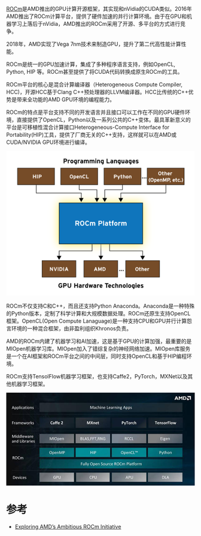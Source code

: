[ROCm](https://rocm.github.io/)是AMD推出的GPU计算开源框架，其实现和nVidia的CUDA类似。2016年AMD推出了ROCm计算平台，提供了硬件加速的并行计算环境。由于在GPU和机器学习上落后于nVidia，AMD推出的ROCm采用了开源、多平台的方式进行竞争。

2018年，AMD实现了Vega 7nm技术来制造GPU，提升了第二代高性能计算性能。

ROCm是统一的GPU加速计算，集成了多种程序语言支持，例如OpenCL, Python, HIP 等。ROCm甚至提供了将CUDA代码转换成原生ROCm的工具。

ROCm平台的核心是混合计算编译器（Heterogeneous Compute Compiler, HCC)，开源HCC基于Clang C++预处理器的LLVM编译器。HCC比传统的C++优势是带来全功能的AMD GPU环境的编程能力。

ROCm的特点是平台支持不同的开发语言并且接口可以工作在不同的GPU硬件环境，直接提供了OpenCL，Python以及一系列公共的C++变体。最具革新意义的平台是可移植性混合计算接口Heterogeneous-Compute Interface for Portability(HIP)工具，提供了厂商无关的C++支持，这样就可以在AMD或CUDA/NVIDIA GPU环境进行编译。

![ROCm平台](../../img/machine_learning/gpu/ROCm_Platform_big_picture.png)

ROCm不仅支持C和C++，而且还支持Python Anaconda。Anaconda是一种特殊的Python版本，定制了科学计算和大规模数据处理。ROCm还原生支持OpenCL框架。OpenCL(Open Compute Lanaguage)是一种支持CPU和GPU并行计算怨言环境的一种混合框架，由非盈利组织Khronos负责。

AMD的ROCm内建了机器学习和AI加速，这是基于GPU的计算加强，最重要的是MIOpen机器学习库。MIOpen加入了错综复杂的神经网络加速。MIOpen库服务是一个在AI框架和ROCm平台之间的中间层，同时支持OpenCL和基于HIP编程环境。

ROCm支持TensolFlow机器学习框架，也支持Caffe2，PyTorch，MXNet以及其他机器学习框架。

![ROCm平台机器学习](../../img/machine_learning/gpu/ROCm-Machine_Learning.jpg)

# 参考

* [Exploring AMD’s Ambitious ROCm Initiative](http://www.admin-magazine.com/HPC/Articles/Discovering-ROCm)
